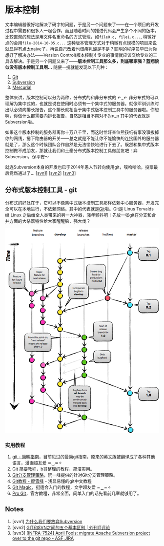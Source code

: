 # 版本控制

文本编辑器很好地解决了码字的问题，于是另一个问题来了——在一个项目的开发过程中需要和很多人一起合作，而且随着时间的推进代码会产生多个不同的版本。比较直观的想法是用文件名重命名的方式管理，如`file0.c, file1.c...`, 稍微好点的会用`file-2014-10-05.c...` 这种版本管理方式对于稍微有点规模的项目来说就显得有点太naive了，再说自己改着也蛋疼乳酸是不是？聪明的程序员早已为你想好了解决办法——Version Control(版本控制)! 专业的事情就应该交给专业的工具去解决。于是另一个问题又来了——**版本控制工具那么多，到底哪家强？蓝翔貌似没有版本控制工具啊...** 随便一搜就能发现以下几种：

1. [Git](http://zh.wikipedia.org/wiki/Git)
2. [Subversion](http://zh.wikipedia.org/wiki/Subversion)
3. [Mercurial](http://zh.wikipedia.org/wiki/Mercurial)

整体来讲，版本控制可以分为两种，分布式的和非分布式的 ←\_← 非分布式的可以理解为集中式的，也就是说在使用时必须有一个集中式的服务器。就像军训训练时出队必须向排长报告，这个排长就相当于集中式版本控制工具中的服务器啦。你想啊，你做什么都需要向排长报告，自然是相当不爽对不对π\_π 其中的代表就是Subversion啦。

如果这个版本控制的服务器离你十万八千里，而这时恰好某位熊孩纸有事没事拔掉你的网线，摁下路由器的开关——总之就是不能让你不能愉快的连接国外的服务器就是了，那么这个时候团队合作自然是无法愉快地进行下去了。既然和集中式版本控制做不成朋友，那就让我们和土豪分布式版本控制工具做朋友吧！弃Subversion，保平安～

就连Subversion本身的开发也已于2014年愚人节转向使用git，噗哈哈哈，投票最后竟然通过了... [[svn1]](#ref-quit-sub) [[svn2]](#git-svn-diff) [[svn3]](#svn-april-fool)

## 分布式版本控制工具 - git

分布式的好处在于，它可以不像集中式版本控制工具那样依赖中心服务器，开发完全可以在本地进行，不依赖网络。其中的代表就是[Git](http://zh.wikipedia.org/wiki/Git)啦。Git是 Linus Torvalds 继 Linux 之后给全人类带来的另一大神器，骚年颤抖吧！先放一张git在分支和合并方面的大杀器特性给大家醒醒脑，强大伐？

![Git-branch](../images/git-branch-1.png)


### 实用教程

1. [git - 简明指南](http://rogerdudler.github.io/git-guide/index.zh.html)，目前见过的最简git指南，原来的英文版被翻译成了各种其他语言，漫画超友爱 ≖‿≖✧
2. [Git 简要教程](https://gist.github.com/bigeagle/3953973)，b哥整理的教程，简洁实用。
3. [Git分支管理策略](http://www.ruanyifeng.com/blog/2012/07/git.html)，阮一峰提供的针对Git分支管理策略。
4. [Git教程 - 廖雪峰](http://www.liaoxuefeng.com/wiki/0013739516305929606dd18361248578c67b8067c8c017b000) - 浅显易懂的git中文教程
5. [Git Magic](http://www-cs-students.stanford.edu/~blynn/gitmagic/intl/zh_cn/)，挺适合入门的教程，文字超友爱 ≖‿≖✧
6. [Pro Git](http://git-scm.com/book)，官方教程，非常全面，简单入门的话先看前几章就够用了。


## Notes

1. <a name="ref-quit-sub">[svn1]</a> [为什么我们要放弃Subversion](http://www.infoq.com/cn/articles/thoughtworks-practice-partiv)
2. <a name="git-svn-diff">[svn2]</a> [GIT和SVN之间的五个基本区别 | 外刊IT评论](http://www.vaikan.com/5-fundamental-differences-between-git-svn/)
3. <a name="svn-april-fool">[svn3]</a> [[INFRA-7524] April Fools: migrate Apache Subversion project over to the git repo - ASF JIRA](https://issues.apache.org/jira/browse/INFRA-7524)
